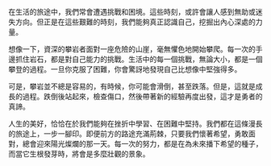 在生活的旅途中，我們常會遭遇挑戰和困境。這些時刻，或許會讓人感到無助或迷失方向。但正是在這些艱難的時刻，我們能夠真正認識自己，挖掘出內心深處的力量。

想像一下，資深的攀岩者面對一座危險的山崖，毫無懼色地開始攀爬。每一次的手邊抓住岩石，都是對自己能力的挑戰。生活中的每一個挑戰，無論大小，都是一個攀登的過程。一旦你克服了困難，你會驚訝地發現自己比想像中堅強得多。

可是，攀岩並不總是容易的，有時候，你可能會滑倒，甚至跌落。但是，這就是成長的過程。跌倒後站起來，檢查傷口，然後帶著新的經驗再度出發，這才是勇者的真諦。

人生的美好，恰恰在於我們能夠在挫折中學習、在困難中堅持。我們都在這條漫長的旅途上，一步一腳印。即便前方的路途充滿荊棘，只要我們懷著希望，勇敢面對，總會迎來陽光燦爛的那一天。每一次的努力，都是在為未來播下希望的種子，而當它生根發芽時，將會是多麼壯觀的景象。